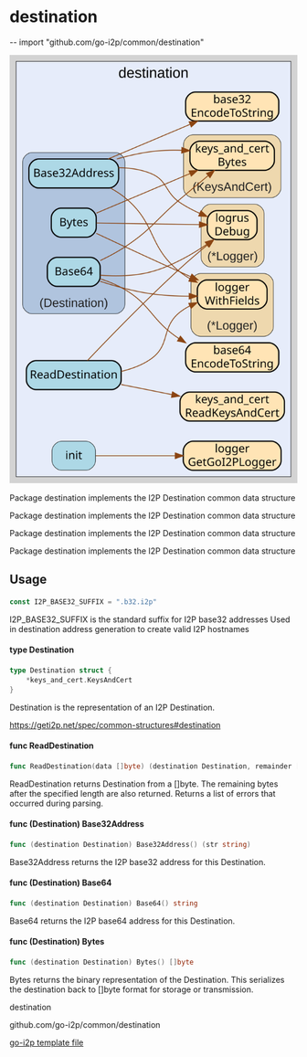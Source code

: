 # destination
--
    import "github.com/go-i2p/common/destination"

![destination.svg](destination.svg)

Package destination implements the I2P Destination common data structure


Package destination implements the I2P Destination common data structure

Package destination implements the I2P Destination common data structure

Package destination implements the I2P Destination common data structure

## Usage

```go
const I2P_BASE32_SUFFIX = ".b32.i2p"
```
I2P_BASE32_SUFFIX is the standard suffix for I2P base32 addresses Used in
destination address generation to create valid I2P hostnames

#### type Destination

```go
type Destination struct {
	*keys_and_cert.KeysAndCert
}
```

Destination is the representation of an I2P Destination.

https://geti2p.net/spec/common-structures#destination

#### func  ReadDestination

```go
func ReadDestination(data []byte) (destination Destination, remainder []byte, err error)
```
ReadDestination returns Destination from a []byte. The remaining bytes after the
specified length are also returned. Returns a list of errors that occurred
during parsing.

#### func (Destination) Base32Address

```go
func (destination Destination) Base32Address() (str string)
```
Base32Address returns the I2P base32 address for this Destination.

#### func (Destination) Base64

```go
func (destination Destination) Base64() string
```
Base64 returns the I2P base64 address for this Destination.

#### func (Destination) Bytes

```go
func (destination Destination) Bytes() []byte
```
Bytes returns the binary representation of the Destination. This serializes the
destination back to []byte format for storage or transmission.



destination 

github.com/go-i2p/common/destination

[go-i2p template file](/template.md)
